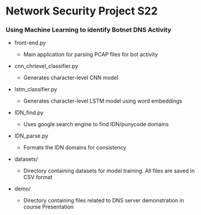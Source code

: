 # Network Security Project S22

### Using Machine Learning to identify Botnet DNS Activity

- front-end.py
  
  - Main application for parsing PCAP files for bot activity

- cnn_chrlevel_classifier.py
  
  - Generates character-level CNN model 

- lstm_classifier.py
  
  - Generates character-level LSTM model using word embeddings

- IDN_find.py
  
  - Uses google search engine to find IDN/punycode domains

- IDN_parse.py

  - Formats the IDN domains for consistency 

- datasets/
  
  - Directory containing datasets for model training. All files are saved in CSV format

- demo/
  
  - Directory containing files related to DNS server demonstration in course Presentation

